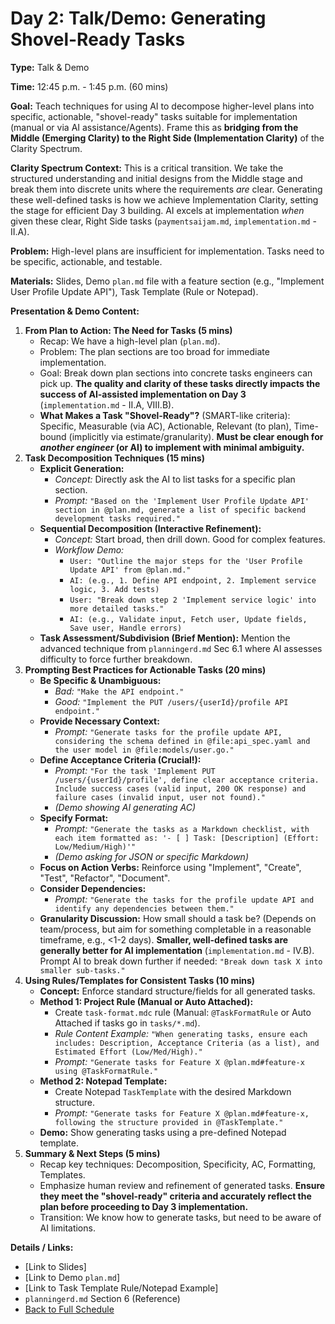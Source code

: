 # Day 2: Talk/Demo: Generating Shovel-Ready Tasks

**Type:** Talk & Demo

**Time:** 12:45 p.m. - 1:45 p.m. (60 mins)

**Goal:** Teach techniques for using AI to decompose higher-level plans into specific, actionable, "shovel-ready" tasks suitable for implementation (manual or via AI assistance/Agents). Frame this as **bridging from the Middle (Emerging Clarity) to the Right Side (Implementation Clarity)** of the Clarity Spectrum.

**Clarity Spectrum Context:** This is a critical transition. We take the structured understanding and initial designs from the Middle stage and break them into discrete units where the requirements *are* clear. Generating these well-defined tasks is how we achieve Implementation Clarity, setting the stage for efficient Day 3 building. AI excels at implementation *when* given these clear, Right Side tasks (`paymentsaijam.md`, `implementation.md` - II.A).

**Problem:** High-level plans are insufficient for implementation. Tasks need to be specific, actionable, and testable.

**Materials:** Slides, Demo `plan.md` file with a feature section (e.g., "Implement User Profile Update API"), Task Template (Rule or Notepad).

**Presentation & Demo Content:**

1.  **From Plan to Action: The Need for Tasks (5 mins)**
    *   Recap: We have a high-level plan (`plan.md`).
    *   Problem: The plan sections are too broad for immediate implementation.
    *   Goal: Break down plan sections into concrete tasks engineers can pick up. **The quality and clarity of these tasks directly impacts the success of AI-assisted implementation on Day 3** (`implementation.md` - II.A, VIII.B).
    *   **What Makes a Task "Shovel-Ready"?** (SMART-like criteria): Specific, Measurable (via AC), Actionable, Relevant (to plan), Time-bound (implicitly via estimate/granularity). **Must be clear enough for *another engineer* (or AI) to implement with minimal ambiguity.**
2.  **Task Decomposition Techniques (15 mins)**
    *   **Explicit Generation:**
        *   *Concept:* Directly ask the AI to list tasks for a specific plan section.
        *   *Prompt:* `"Based on the 'Implement User Profile Update API' section in @plan.md, generate a list of specific backend development tasks required."`
    *   **Sequential Decomposition (Interactive Refinement):**
        *   *Concept:* Start broad, then drill down. Good for complex features.
        *   *Workflow Demo:*
            *   `User: "Outline the major steps for the 'User Profile Update API' from @plan.md."`
            *   `AI: (e.g., 1. Define API endpoint, 2. Implement service logic, 3. Add tests)`
            *   `User: "Break down step 2 'Implement service logic' into more detailed tasks."`
            *   `AI: (e.g., Validate input, Fetch user, Update fields, Save user, Handle errors)`
    *   **Task Assessment/Subdivision (Brief Mention):** Mention the advanced technique from `planningerd.md` Sec 6.1 where AI assesses difficulty to force further breakdown.
3.  **Prompting Best Practices for Actionable Tasks (20 mins)**
    *   **Be Specific & Unambiguous:**
        *   *Bad:* `"Make the API endpoint."`
        *   *Good:* `"Implement the PUT /users/{userId}/profile API endpoint."`
    *   **Provide Necessary Context:**
        *   *Prompt:* `"Generate tasks for the profile update API, considering the schema defined in @file:api_spec.yaml and the user model in @file:models/user.go."`
    *   **Define Acceptance Criteria (Crucial!):**
        *   *Prompt:* `"For the task 'Implement PUT /users/{userId}/profile', define clear acceptance criteria. Include success cases (valid input, 200 OK response) and failure cases (invalid input, user not found)."`
        *   *(Demo showing AI generating AC)*
    *   **Specify Format:**
        *   *Prompt:* `"Generate the tasks as a Markdown checklist, with each item formatted as: '- [ ] Task: [Description] (Effort: Low/Medium/High)'"`
        *   *(Demo asking for JSON or specific Markdown)*
    *   **Focus on Action Verbs:** Reinforce using "Implement", "Create", "Test", "Refactor", "Document".
    *   **Consider Dependencies:**
        *   *Prompt:* `"Generate the tasks for the profile update API and identify any dependencies between them."`
    *   **Granularity Discussion:** How small should a task be? (Depends on team/process, but aim for something completable in a reasonable timeframe, e.g., <1-2 days). **Smaller, well-defined tasks are generally better for AI implementation** (`implementation.md` - IV.B). Prompt AI to break down further if needed: `"Break down task X into smaller sub-tasks."`
4.  **Using Rules/Templates for Consistent Tasks (10 mins)**
    *   **Concept:** Enforce standard structure/fields for all generated tasks.
    *   **Method 1: Project Rule (Manual or Auto Attached):**
        *   Create `task-format.mdc` rule (Manual: `@TaskFormatRule` or Auto Attached if tasks go in `tasks/*.md`).
        *   *Rule Content Example:* `"When generating tasks, ensure each includes: Description, Acceptance Criteria (as a list), and Estimated Effort (Low/Med/High)."`
        *   *Prompt:* `"Generate tasks for Feature X @plan.md#feature-x using @TaskFormatRule."`
    *   **Method 2: Notepad Template:**
        *   Create Notepad `TaskTemplate` with the desired Markdown structure.
        *   *Prompt:* `"Generate tasks for Feature X @plan.md#feature-x, following the structure provided in @TaskTemplate."`
    *   **Demo:** Show generating tasks using a pre-defined Notepad template.
5.  **Summary & Next Steps (5 mins)**
    *   Recap key techniques: Decomposition, Specificity, AC, Formatting, Templates.
    *   Emphasize human review and refinement of generated tasks. **Ensure they meet the "shovel-ready" criteria and accurately reflect the plan before proceeding to Day 3 implementation.**
    *   Transition: We know how to generate tasks, but need to be aware of AI limitations.

**Details / Links:**

*   [Link to Slides]
*   [Link to Demo `plan.md`]
*   [Link to Task Template Rule/Notepad Example]
*   `planningerd.md` Section 6 (Reference)
*   [Back to Full Schedule](../../README.md) 